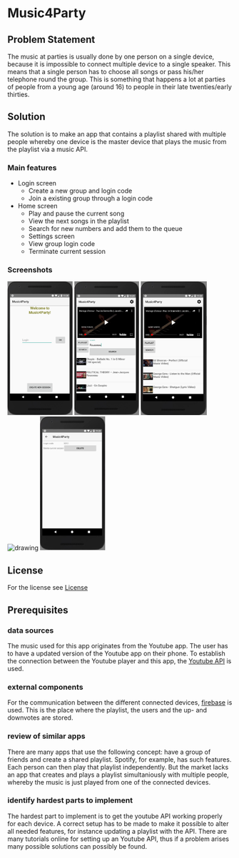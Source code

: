 # Music4Party

## Problem Statement
The music at parties is usually done by one person on a single device, because it is impossible to connect multiple 		   device to a single speaker. This means that a single person has to choose all songs or pass his/her telephone round the group. 
This is something that happens a lot at parties of people from a young age (around 16) to people in their late twenties/early thirties.
	
## Solution
The solution is to make an app that contains a playlist shared with multiple people whereby one device is the master device that plays the music from the playlist via a music API.

### Main features
- Login screen
	- Create a new group and login code
	- Join a existing group through a login code
- Home screen
	- Play and pause the current song
	- View the next songs in the playlist
	- Search for new numbers and add them to the queue
	- Settings screen
	- View group login code
	- Terminate current session

### Screenshots
<img src="/doc/Login.jpg" alt="drawing" height="300"/>
<img src="/doc/CreatorHome.jpg" alt="drawing" height="300"/>
<img src="/doc/CreatorPlaylist.jpg" alt="drawing" height="300"/>
<img src="/doc/MemberHome.jpg" alt="drawing" height="300"/>
<img src="/doc/Settings.jpg" alt="drawing" height="300"/>

## License
For the license see [License](LICENSE)

## Prerequisites
### data sources
The music used for this app originates from the Youtube app. The user has to have a updated version of the Youtube app on their phone. To establish the connection between the Youtube player and this app, the [Youtube API](https://www.youtube.com/yt/dev/api-resources/) is used.
	
### external components
For the communication between the different connected devices, [firebase](https://firebase.google.com/) is used. This is the place where the playlist, the users and the up- and downvotes are stored.
	
### review of similar apps
There are many apps that use the following concept: have a group of friends and create a shared playlist. Spotify, for example, has such features. Each person can then play that playlist independently. But the market lacks an app that creates and plays a playlist simultaniously with multiple people, whereby the music is just played from one of the connected devices.

### identify hardest parts to implement
The hardest part to implement is to get the youtube API working properly for each device. A correct setup has to be made to make it possible to alter all needed features, for instance updating a playlist with the API. There are many tutorials online for setting up an Youtube API, thus if a problem arises many possible solutions can possibly be found.
